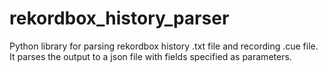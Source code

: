 # rekordbox_history_parser
Python library for parsing rekordbox history .txt file and recording .cue file. It parses the output to a json file with fields specified as parameters.

